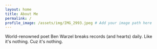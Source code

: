 ```yaml
---
layout: home
title: About Me
permalink: /
profile_image: /assets/img/IMG_2993.jpeg # Add your image path here
---
```


World-renowned poet Ben Warzel breaks records (and hearts) daily. Like it's nothing. Cuz it's nothing. 
